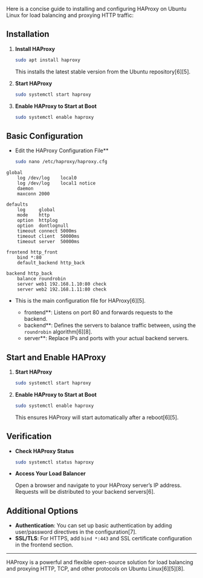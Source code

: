 Here is a concise guide to installing and configuring HAProxy on Ubuntu Linux for load balancing and proxying HTTP traffic:

## Installation

1. **Install HAProxy**

   ```bash
   sudo apt install haproxy
   ```
   This installs the latest stable version from the Ubuntu repository[6][5].
2. **Start HAProxy**

   ```bash
   sudo systemctl start haproxy
   ```

3. **Enable HAProxy to Start at Boot**

   ```bash
   sudo systemctl enable haproxy
   ```

## Basic Configuration

- Edit the HAProxy Configuration File**

   ```bash
   sudo nano /etc/haproxy/haproxy.cfg
   ```

```
global
    log /dev/log    local0
    log /dev/log    local1 notice
    daemon
    maxconn 2000

defaults
    log     global
    mode    http
    option  httplog
    option  dontlognull
    timeout connect 5000ms
    timeout client  50000ms
    timeout server  50000ms

frontend http_front
    bind *:80
    default_backend http_back

backend http_back
    balance roundrobin
    server web1 192.168.1.10:80 check
    server web2 192.168.1.11:80 check

```

- This is the main configuration file for HAProxy[6][5].

   * frontend**: Listens on port 80 and forwards requests to the backend.
   * backend**: Defines the servers to balance traffic between, using the `roundrobin` algorithm[6][8].
   * server**: Replace IPs and ports with your actual backend servers.


## Start and Enable HAProxy

1. **Start HAProxy**

   ```bash
   sudo systemctl start haproxy
   ```

2. **Enable HAProxy to Start at Boot**

   ```bash
   sudo systemctl enable haproxy
   ```
   This ensures HAProxy will start automatically after a reboot[6][5].

## Verification

- **Check HAProxy Status**

  ```bash
  sudo systemctl status haproxy
  ```
- **Access Your Load Balancer**

  Open a browser and navigate to your HAProxy server’s IP address. Requests will be distributed to your backend servers[6].

## Additional Options

- **Authentication**: You can set up basic authentication by adding user/password directives in the configuration[7].
- **SSL/TLS**: For HTTPS, add `bind *:443` and SSL certificate configuration in the frontend section.

---

HAProxy is a powerful and flexible open-source solution for load balancing and proxying HTTP, TCP, and other protocols on Ubuntu Linux[6][5][8].

